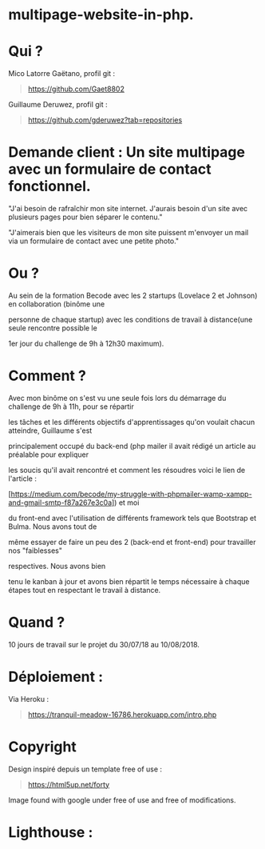 # multipage-website-in-php.

# Qui ?
Mico Latorre Gaëtano, profil git : 
> https://github.com/Gaet8802

Guillaume Deruwez, profil git :
> https://github.com/gderuwez?tab=repositories

# Demande client : Un site multipage avec un formulaire de contact fonctionnel.

"J'ai besoin de rafraîchir mon site internet. J'aurais besoin d'un site avec plusieurs pages pour bien séparer le contenu."

"J'aimerais bien que les visiteurs de mon site puissent m'envoyer un mail via un formulaire de contact avec une petite photo."

# Ou ?

Au sein de la formation Becode avec les 2 startups (Lovelace 2 et Johnson) en collaboration (binôme une

personne de chaque startup) avec les conditions de travail à distance(une seule rencontre possible le

1er jour du challenge de 9h à 12h30 maximum).

# Comment ?

Avec mon binôme on s'est vu une seule fois lors du démarrage du challenge de 9h à 11h, pour se répartir 

les tâches et les différents objectifs d'apprentissages qu'on voulait chacun atteindre, Guillaume s'est 

principalement occupé du back-end (php mailer il avait rédigé un article au préalable pour expliquer 

les soucis qu'il avait rencontré et comment les résoudres voici le lien de l'article :

[https://medium.com/becode/my-struggle-with-phpmailer-wamp-xampp-and-gmail-smtp-f87a267e3c0a]) et moi

du front-end avec l'utilisation de différents framework tels que Bootstrap et Bulma. Nous avons tout de 

même essayer de faire un peu des 2 (back-end et front-end) pour travailler nos "faiblesses" 

respectives. Nous avons bien 

tenu le kanban à jour et avons bien répartit le temps nécessaire à chaque étapes tout en respectant le travail à distance.


# Quand ?

10 jours de travail sur le projet du 30/07/18 au 10/08/2018.


# Déploiement :

Via Heroku :

> https://tranquil-meadow-16786.herokuapp.com/intro.php

# Copyright

Design inspiré depuis un template free of use : 

> https://html5up.net/forty

Image found with google under free of use and free of modifications.

# Lighthouse :
[](/c/Users/Gaet/Desktop/Becode.Projects/multipage-website-in-php-git/multipage-website-in-php/images/lighthouse-multipages-php.png)